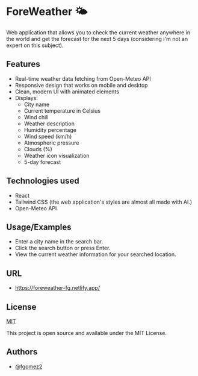 # ForeWeather 🌤️
Web application that allows you to check the current weather anywhere in the world and get the forecast for the next 5 days (considering i'm not an expert on this subject).

## Features
- Real-time weather data fetching from Open-Meteo API
- Responsive design that works on mobile and desktop
- Clean, modern UI with animated elements
- Displays:
  - City name
  - Current temperature in Celsius
  - Wind chill
  - Weather description
  - Humidity percentage
  - Wind speed (km/h)
  - Atmospheric pressure
  - Clouds (%)
  - Weather icon visualization
  - 5-day forecast

## Technologies used
- React
- Tailwind CSS (the web application's styles are almost all made with AI.)
- Open-Meteo API

## Usage/Examples
- Enter a city name in the search bar.
- Click the search button or press Enter.
- View the current weather information for your searched location.

## URL
- https://foreweather-fg.netlify.app/
  
## License

[MIT](https://choosealicense.com/licenses/mit/)

This project is open source and available under the MIT License.
## Authors

- [@fgomez2](https://github.com/fgomez2)

